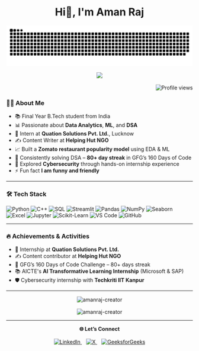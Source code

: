 
<h1 align="center">Hi👋, I'm Aman Raj</h1>

 <p align="center">
  <img src="https://raw.githubusercontent.com/Platane/snk/output/github-contribution-grid-snake-dark.svg" alt="Snake animation" />
</p>

 <p align="center">
  <img src="https://readme-typing-svg.herokuapp.com?font=Fira+Code&size=18&duration=3500&pause=1000&color=007ACC&center=true&vCenter=true&width=700&lines=Data+Analytics+%7C+DSA+%7C+ML+Projects+%7C+Content+Writing;Learning+and+Building+Every+Day!;Follow+the+Process!" />
</p>

 
     
 <p align="RIGHT">
  <img src="https://komarev.com/ghpvc/?username=amanraj-creator&label=Profile+Views&color=ff005c&style=flat-square" alt="Profile views" title="Number of profile views" />
</p>

### 👨‍💻 About Me

- 📚 Final Year B.Tech student from India  
- 📊 Passionate about **Data Analytics**, **ML**, and **DSA**
- 💼 Intern at **Quation Solutions Pvt. Ltd.**, Lucknow  
- ✍️ Content Writer at **Helping Hut NGO**
- 📈 Built a **Zomato restaurant popularity model** using EDA & ML  
- 🧠 Consistently solving DSA – **80+ day streak** in GFG’s 160 Days of Code  
- 🔐 Explored **Cybersecurity** through hands-on internship experience
- ⚡ Fun fact **I am funny and friendly**
---

### 🛠️ Tech Stack

![Python](https://img.shields.io/badge/-Python-000?style=flat&logo=python)
![C++](https://img.shields.io/badge/-C++-000?style=flat&logo=c%2B%2B)
![SQL](https://img.shields.io/badge/-SQL-000?style=flat&logo=mysql)
![Streamlit](https://img.shields.io/badge/-Streamlit-000?style=flat&logo=streamlit)
![Pandas](https://img.shields.io/badge/-Pandas-000?style=flat&logo=pandas)
![NumPy](https://img.shields.io/badge/-NumPy-000?style=flat&logo=numpy)
![Seaborn](https://img.shields.io/badge/-Seaborn-000?style=flat&logo=seaborn)
![Excel](https://img.shields.io/badge/-Excel-000?style=flat&logo=microsoft-excel)
![Jupyter](https://img.shields.io/badge/-Jupyter-000?style=flat&logo=jupyter)
![Scikit-Learn](https://img.shields.io/badge/-Scikit_Learn-000?style=flat&logo=scikit-learn)
![VS Code](https://img.shields.io/badge/-VS%20Code-000?style=flat&logo=visual-studio-code)
![GitHub](https://img.shields.io/badge/-GitHub-000?style=flat&logo=github)


---
 ### 🔥 Achievements & Activities

- 💼 Internship at **Quation Solutions Pvt. Ltd.**
- ✍️ Content contributor at **Helping Hut NGO**
- 🧠 GFG’s 160 Days of Code Challenge – 80+ days streak
- 📚 AICTE's **AI Transformative Learning Internship** (Microsoft & SAP)
- 🛡️ Cybersecurity internship with **Techkriti IIT Kanpur**
 
---
 <!-- GitHub Stats -->
<p align="CENTER">
  <img align="center" 
       src="https://github-readme-stats.vercel.app/api?username=amanraj-creator&show_icons=true&locale=en&theme=tokyonight&hide_border=true" 
       alt="amanraj-creator" />
</p>

 
 <!-- GitHub Streak -->
 <p align="CENTER">
 <img align="center" src="https://github-readme-streak-stats.herokuapp.com/?user=amanraj-creator&theme=tokyonight&hide_border=true&" alt="amanraj-creator" />
 </P>


---
 <p align="center">
  <strong>🌐 Let’s Connect</strong><br><br>
  <a href=" https://www.linkedin.com/in/aman-raj-a1b549269/" target="_blank">
    <img src="https://cdn-icons-png.flaticon.com/512/174/174857.png" width="33px" alt="LinkedIn" />
  </a>
  &nbsp;&nbsp;
 <a href="https://x.com/Hustler_Aman" target="blank">
  <img src="https://cdn-icons-png.flaticon.com/512/733/733579.png" width="40px" alt="X" />
</a>
&nbsp;&nbsp;
  <a href="https://www.geeksforgeeks.org/user/aman_raj07/"target="blank"  >
    <img src="https://upload.wikimedia.org/wikipedia/commons/4/43/GeeksforGeeks.svg" width="50px" alt="GeeksforGeeks" />
  </a>
</p>

 




   



